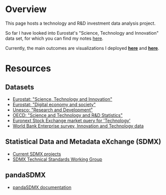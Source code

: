 # Overview

This page hosts a technology and R&D investment data analysis project.

So far I have looked into Eurostat's "Science, Technology and Innovation" data set, for which you can find my notes [here](Eurostat).

Currently, the main outcomes are visualizations I deployed [**here**](http://nbviewer.jupyter.org/github/nocibambi/rnd-inv-dat/blob/master/Eurostat/Business%20R%26D%20expenditure.ipynb) and [**here**](http://nbviewer.jupyter.org/github/nocibambi/rnd-inv-dat/blob/master/Eurostat/Venture%20Capital.ipynb).

# Resources
## Datasets
* [Eurostat: "Science, Technology and Innovation"](http://ec.europa.eu/eurostat/web/science-technology-innovation/data/main-tables)
* [Eurostat: "Digital economy and society"](http://ec.europa.eu/eurostat/web/digital-economy-and-society/overview)
* [Unesco: "Research and Development"](http://uis.unesco.org/en/topic/research-and-development)
* [OECD: "Science and Technology and R&D Statistics"](http://www.oecd-ilibrary.org/science-and-technology/data/oecd-science-technology-and-r-d-statistics_strd-data-en)
* [Euronext Stock Exchange market query for 'Technology'](https://www.quandl.com/data/EURONEXT-Euronext-Stock-Exchange?keyword=technology)
* [World Bank Enterprise survey, Innovation and Technology data](http://www.enterprisesurveys.org/data/exploretopics/innovation-and-technology#europe-central-asia)

## Statistical Data and Metadata eXchange (SDMX)
* [Current SDMX projects](http://ec.europa.eu/eurostat/web/sdmx-infospace/sdmx-projects/dsd-availability)
* [SDMX Technical Standards Working Group](https://github.com/sdmx-twg)

## pandaSDMX
* [pandaSDMX documentation](https://pandasdmx.readthedocs.io/)
